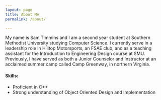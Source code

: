 ```yaml
---
layout: page
title: About Me
permalink: /about/

---
```


My name is Sam Timmins and I am a second year student at Southern Methodist University studying Computer Science. I currently serve in a leadership role in Hilltop Motorsports, an FSAE club, and as a teaching assistant for the Introduction to Engineering Design course at SMU. Previously, I have served as both a Junior Counselor and Instructor at an acclaimed summer camp called Camp Greenway, in northern Virginia. 

#### Skills:
  * Proficient in C++
  * Strong understanding of Object Oriented Design and Implementation

